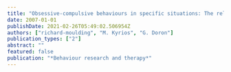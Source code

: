 ```yaml
---
title: "Obsessive-compulsive behaviours in specific situations: The relative influence of appraisals of control, responsibility and threat"
date: 2007-01-01
publishDate: 2021-02-26T05:49:02.506954Z
authors: ["richard-moulding", "M. Kyrios", "G. Doron"]
publication_types: ["2"]
abstract: ""
featured: false
publication: "*Behaviour research and therapy*"
---
```



